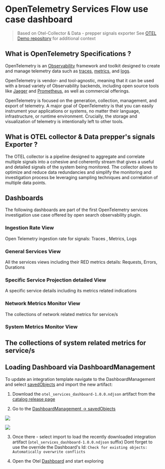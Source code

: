 # OpenTelemetry Services Flow use case dashboard

>  Based on Otel-Collector & Data - prepper signals exporter
>  See [OTEL Demo repository](https://github.com/opensearch-project/opentelemetry-demo) for additional context

## What is OpenTelemetry Specifications ?

OpenTelemetry is an [Observability](https://opentelemetry.io/docs/concepts/observability-primer/#what-is-observability) framework and toolkit designed to create and manage telemetry data such as [traces](https://opentelemetry.io/docs/concepts/signals/traces/), [metrics](https://opentelemetry.io/docs/concepts/signals/metrics/), and [logs](https://opentelemetry.io/docs/concepts/signals/logs/).

OpenTelemetry is vendor- and tool-agnostic, meaning that it can be used with a broad variety of Observability backends, including open source tools like [Jaeger](https://www.jaegertracing.io/) and [Prometheus](https://prometheus.io/), as well as commercial offerings.

OpenTelemetry is focused on the generation, collection, management, and export of telemetry. A major goal of OpenTelemetry is that you can easily instrument your applications or systems, no matter their language, infrastructure, or runtime environment. Crucially, the storage and visualization of telemetry is intentionally left to other tools.

## What is OTEL collector & Data prepper's signals Exporter ?
The OTEL collector is a pipeline designed to aggregate and correlate multiple signals into a cohesive and coherently stream that gives a useful and detailed signals of the system being monitored.
The collector allows to optimize and reduce data redundancies and simplify the monitoring and investigation process be leveraging sampling techniques and correlation of multiple data points.

## Dashboards
The following dashboards are part of the first OpenTelemetry services investigation use case offered by open search observability plugin.

### Ingestion Rate View


Open Telemetry ingestion rate for signals: Traces , Metrics, Logs

### General Services View


All the services views including their RED metrics details: Requests, Errors, Durations

### Specific Service Projection detailed View


A specific service details including its metrics related indications
### Network Metrics Monitor View


The collections of network related metrics for service/s
### System Metrics Monitor View


The collections of system related metrics for service/s
---
## Loading Dashboard via DashboardManagement

To update an integration template navigate to the DashboardManagement and select [savedObjects](https://localhost:5601/_dashboards/app/management/opensearch-dashboards/objects) and import the new artifact:

1) Download the `otel_services_dashboard-1.0.0.ndjson` artifact from the [catalog release page](https://github.com/opensearch-project/opensearch-catalog/releases/edit/otel_services_dashboard-1.0.0)


2) Go to the [DashboardManagement -> savedObjects ](https://localhost:5601/_dashboards/app/management/opensearch-dashboards/objects)

![](https://github.com/opensearch-project/opensearch-catalog/assets/48943349/d96e9a78-e3de-4cce-ba66-23f7c084778d)

![](https://github.com/opensearch-project/opensearch-catalog/assets/48943349/a63ae102-706a-4980-b758-fff7f6b24a94)

3) Once there - select import to load the recently downloaded integration artifact (`otel_services_dashboard-1.0.0.ndjson` suffix)
   Dont forget to use the override the Dashboard's Id: `Check for existing objects: Automatically overwrite conflicts`

4) Open the Otel [Dashboard](https://localhost:5601/app/dashboards#/view/otel-services-dashboard-1_0_0_ID) and start exploring
